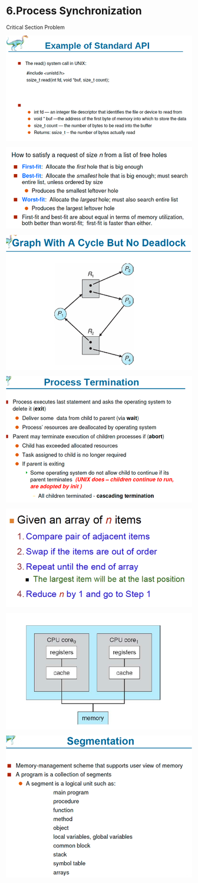 # 6.Process Synchronization

Critical Section Problem 

![](../.gitbook/assets/image%20%289%29.png)

![](../.gitbook/assets/image%20%2896%29.png)

![](../.gitbook/assets/image%20%28145%29.png)

![](../.gitbook/assets/image%20%28125%29.png)

![](../.gitbook/assets/image%20%2840%29.png)

![](../.gitbook/assets/image%20%2876%29.png)

![](../.gitbook/assets/image%20%2817%29.png)

